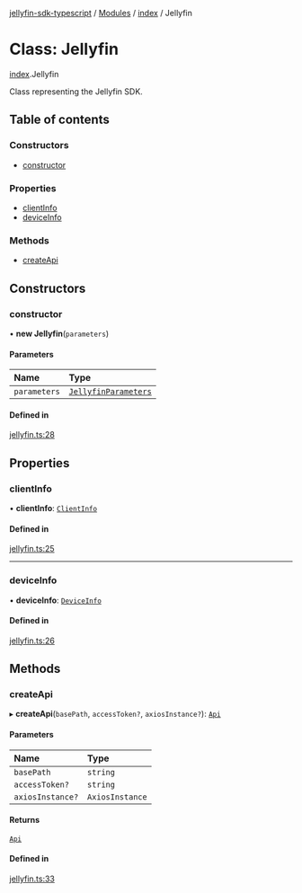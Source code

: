 [jellyfin-sdk-typescript](../README.md) / [Modules](../modules.md) / [index](../modules/index.md) / Jellyfin

# Class: Jellyfin

[index](../modules/index.md).Jellyfin

Class representing the Jellyfin SDK.

## Table of contents

### Constructors

- [constructor](index.Jellyfin.md#constructor)

### Properties

- [clientInfo](index.Jellyfin.md#clientinfo)
- [deviceInfo](index.Jellyfin.md#deviceinfo)

### Methods

- [createApi](index.Jellyfin.md#createapi)

## Constructors

### constructor

• **new Jellyfin**(`parameters`)

#### Parameters

| Name | Type |
| :------ | :------ |
| `parameters` | [`JellyfinParameters`](../interfaces/index.JellyfinParameters.md) |

#### Defined in

[jellyfin.ts:28](https://github.com/thornbill/jellyfin-sdk-typescript/blob/7534c86/src/jellyfin.ts#L28)

## Properties

### clientInfo

• **clientInfo**: [`ClientInfo`](../interfaces/index.ClientInfo.md)

#### Defined in

[jellyfin.ts:25](https://github.com/thornbill/jellyfin-sdk-typescript/blob/7534c86/src/jellyfin.ts#L25)

___

### deviceInfo

• **deviceInfo**: [`DeviceInfo`](../interfaces/index.DeviceInfo.md)

#### Defined in

[jellyfin.ts:26](https://github.com/thornbill/jellyfin-sdk-typescript/blob/7534c86/src/jellyfin.ts#L26)

## Methods

### createApi

▸ **createApi**(`basePath`, `accessToken?`, `axiosInstance?`): [`Api`](index.Api.md)

#### Parameters

| Name | Type |
| :------ | :------ |
| `basePath` | `string` |
| `accessToken?` | `string` |
| `axiosInstance?` | `AxiosInstance` |

#### Returns

[`Api`](index.Api.md)

#### Defined in

[jellyfin.ts:33](https://github.com/thornbill/jellyfin-sdk-typescript/blob/7534c86/src/jellyfin.ts#L33)
